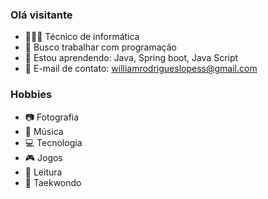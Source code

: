 ### Olá visitante

- 👨🏽‍💻 Técnico de informática
- 🔭 Busco trabalhar com programação
- 📓 Estou aprendendo: Java, Spring boot, Java Script
- 📧 E-mail de contato: williamrodrigueslopess@gmail.com
### Hobbies
- 📷 Fotografia
- 🎸 Música
- 💻 Tecnologia
- 🎮 Jogos
- 📖 Leitura
- 🥋 Taekwondo
